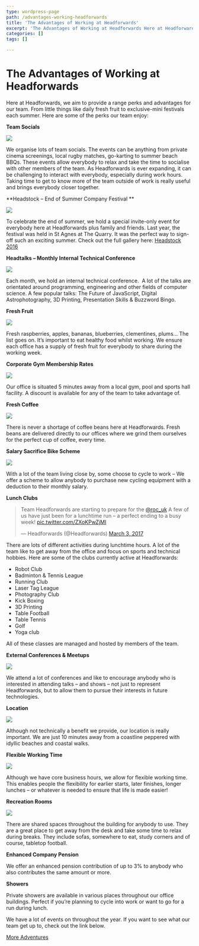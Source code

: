 ```yaml
---
type: wordpress-page
path: /advantages-working-headforwards
title: 'The Advantages of Working at Headforwards'
excerpt: 'The Advantages of Working at Headforwards Here at Headforwards, we aim to provide a range perks and advantages for our team. From little things like daily fresh fruit to exclusive-mini festivals each summer. Here are some of the perks our team enjoy: Team Socials We organise lots of team socials. The events can be anything …'
categories: []
tags: []

---
```

The Advantages of Working at Headforwards
=========================================

Here at Headforwards, we aim to provide a range perks and advantages for our team. From little things like daily fresh fruit to exclusive-mini festivals each summer. Here are some of the perks our team enjoy:

**Team Socials**

![](//headforwards.com/wp-content/uploads/2014/06/DSCF1490.jpg)

We organise lots of team socials. The events can be anything from private cinema screenings, local rugby matches, go-karting to summer beach BBQs. These events allow everybody to relax and take the time to socialise with other members of the team. As Headforwards is ever expanding, it can be challenging to interact with everybody, especially during work hours. Taking time to get to know more of the team outside of work is really useful and brings everybody closer together.

**Headstock – End of Summer Company Festival **

![](//headforwards.com/wp-content/uploads/2017/04/Headforwards-Headstock2016-93-2.jpg)

To celebrate the end of summer, we hold a special invite-only event for everybody here at Headforwards plus family and friends. Last year, the festival was held in St Agnes at The Quarry. It was the perfect way to sign-off such an exciting summer. Check out the full gallery here: [Headstock 2016](https://www.headforwards.com/2016/09/headstock-2016/)

**Headtalks – Monthly Internal Technical Conference**

![](//headforwards.com/wp-content/uploads/2017/04/Headforwards-Headtalks-280916-12.jpg)

Each month, we hold an internal technical conference.  A lot of the talks are orientated around programming, engineering and other fields of computer science. A few popular talks: The Future of JavaScript, Digital Astrophotography, 3D Printing, Presentation Skills & Buzzword Bingo.

**Fresh Fruit**

![](//headforwards.com/wp-content/uploads/2017/04/IMG_1857.jpg)

Fresh raspberries, apples, bananas, blueberries, clementines, plums… The list goes on. It’s important to eat healthy food whilst working. We ensure each office has a supply of fresh fruit for everybody to share during the working week.

**Corporate Gym Membership Rates**

![](//headforwards.com/wp-content/uploads/2017/04/weight-lifting-1284616_1920.jpg)

Our office is situated 5 minutes away from a local gym, pool and sports hall facility. A discount is available for any of the team to take advantage of.

**Fresh Coffee**

![](//headforwards.com/wp-content/uploads/2017/04/IMG_3201-web-2048.jpg)

There is never a shortage of coffee beans here at Headforwards. Fresh beans are delivered directly to our offices where we grind them ourselves for the perfect cup of coffee, every time.

**Salary Sacrifice Bike Scheme**

![](//headforwards.com/wp-content/uploads/2017/04/arkady-lifshits-130990.jpg)

With a lot of the team living close by, some choose to cycle to work – We offer a scheme to allow anybody to purchase new cycling equipment with a deduction to their monthly salary.

**Lunch Clubs**

> Team Headforwards are starting to prepare for the [@roc\_uk](https://twitter.com/roc_uk) A few of us have just been for a lunchtime run – a perfect ending to a busy week! [pic.twitter.com/ZXoKPwZjMI](https://t.co/ZXoKPwZjMI)
> 
> — Headforwards (@Headforwards) [March 3, 2017](https://twitter.com/Headforwards/status/837675731421442049)

There are lots of different activities during lunchtime hours. A lot of the team like to get away from the office and focus on sports and technical hobbies. Here are some of the clubs currently active at Headforwards:

*   Robot Club
*   Badminton & Tennis League
*   Running Club
*   Laser Tag League
*   Photography Club
*   Kick Boxing
*   3D Printing
*   Table Football
*   Table Tennis
*   Golf
*   Yoga club

All of these classes are managed and hosted by members of the team.

**External Conferences & Meetups**

![](//headforwards.com/wp-content/uploads/2017/02/IMG_1305-web-2048.jpg)

We attend a lot of conferences and like to encourage anybody who is interested in attending talks – and shows – not just to represent Headforwards, but to allow them to pursue their interests in future technologies.

**Location**

![](//headforwards.com/wp-content/uploads/2017/04/Screen-Shot-2017-04-11-at-15.44.24.jpg)

Although not technically a benefit we provide, our location is really important. We are just 10 minutes away from a coastline peppered with idyllic beaches and coastal walks.

**Flexible Working Time**

![](//headforwards.com/wp-content/uploads/2017/04/Headforwards-surfer-at-Gwithian-beach.jpg)

Although we have core business hours, we allow for flexible working time. This enables people the flexibility for earlier starts, later finishes, longer lunches – or whatever is needed to ensure that life is made easier!

**Recreation Rooms**

![](//headforwards.com/wp-content/uploads/2017/04/IMG_1853.jpg)

There are shared spaces throughout the building for anybody to use. They are a great place to get away from the desk and take some time to relax during breaks. They include sofas, somewhere to eat, study corners and of course, tabletop football.

**Enhanced Company Pension**

We offer an enhanced pension contribution of up to 3% to anybody who also contributes the same amount or more.

**Showers**

Private showers are available in various places throughout our office buildings. Perfect if you’re planning to cycle into work or want to go for a run during lunch.

We have a lot of events on throughout the year. If you want to see what our team get up to, check out the link below.

[More Adventures](https://www.headforwards.com/category/team-adventures/)
